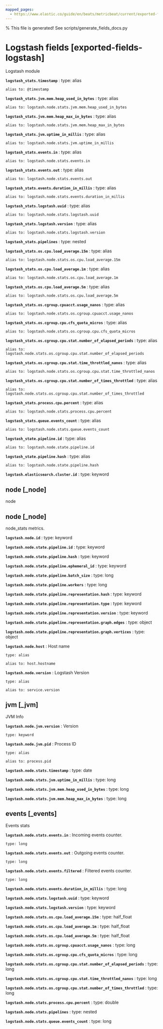 ```yaml
---
mapped_pages:
  - https://www.elastic.co/guide/en/beats/metricbeat/current/exported-fields-logstash.html
---
```


% This file is generated! See scripts/generate_fields_docs.py

# Logstash fields [exported-fields-logstash]

Logstash module

**`logstash_stats.timestamp`**
:   type: alias

    alias to: @timestamp


**`logstash_stats.jvm.mem.heap_used_in_bytes`**
:   type: alias

    alias to: logstash.node.stats.jvm.mem.heap_used_in_bytes


**`logstash_stats.jvm.mem.heap_max_in_bytes`**
:   type: alias

    alias to: logstash.node.stats.jvm.mem.heap_max_in_bytes


**`logstash_stats.jvm.uptime_in_millis`**
:   type: alias

    alias to: logstash.node.stats.jvm.uptime_in_millis


**`logstash_stats.events.in`**
:   type: alias

    alias to: logstash.node.stats.events.in


**`logstash_stats.events.out`**
:   type: alias

    alias to: logstash.node.stats.events.out


**`logstash_stats.events.duration_in_millis`**
:   type: alias

    alias to: logstash.node.stats.events.duration_in_millis


**`logstash_stats.logstash.uuid`**
:   type: alias

    alias to: logstash.node.stats.logstash.uuid


**`logstash_stats.logstash.version`**
:   type: alias

    alias to: logstash.node.stats.logstash.version


**`logstash_stats.pipelines`**
:   type: nested


**`logstash_stats.os.cpu.load_average.15m`**
:   type: alias

    alias to: logstash.node.stats.os.cpu.load_average.15m


**`logstash_stats.os.cpu.load_average.1m`**
:   type: alias

    alias to: logstash.node.stats.os.cpu.load_average.1m


**`logstash_stats.os.cpu.load_average.5m`**
:   type: alias

    alias to: logstash.node.stats.os.cpu.load_average.5m


**`logstash_stats.os.cgroup.cpuacct.usage_nanos`**
:   type: alias

    alias to: logstash.node.stats.os.cgroup.cpuacct.usage_nanos


**`logstash_stats.os.cgroup.cpu.cfs_quota_micros`**
:   type: alias

    alias to: logstash.node.stats.os.cgroup.cpu.cfs_quota_micros


**`logstash_stats.os.cgroup.cpu.stat.number_of_elapsed_periods`**
:   type: alias

    alias to: logstash.node.stats.os.cgroup.cpu.stat.number_of_elapsed_periods


**`logstash_stats.os.cgroup.cpu.stat.time_throttled_nanos`**
:   type: alias

    alias to: logstash.node.stats.os.cgroup.cpu.stat.time_throttled_nanos


**`logstash_stats.os.cgroup.cpu.stat.number_of_times_throttled`**
:   type: alias

    alias to: logstash.node.stats.os.cgroup.cpu.stat.number_of_times_throttled


**`logstash_stats.process.cpu.percent`**
:   type: alias

    alias to: logstash.node.stats.process.cpu.percent


**`logstash_stats.queue.events_count`**
:   type: alias

    alias to: logstash.node.stats.queue.events_count


**`logstash_state.pipeline.id`**
:   type: alias

    alias to: logstash.node.state.pipeline.id


**`logstash_state.pipeline.hash`**
:   type: alias

    alias to: logstash.node.state.pipeline.hash


**`logstash.elasticsearch.cluster.id`**
:   type: keyword


## node [_node]

node

## node [_node]

node_stats metrics.

**`logstash.node.id`**
:   type: keyword


**`logstash.node.state.pipeline.id`**
:   type: keyword


**`logstash.node.state.pipeline.hash`**
:   type: keyword


**`logstash.node.state.pipeline.ephemeral_id`**
:   type: keyword


**`logstash.node.state.pipeline.batch_size`**
:   type: long


**`logstash.node.state.pipeline.workers`**
:   type: long


**`logstash.node.state.pipeline.representation.hash`**
:   type: keyword


**`logstash.node.state.pipeline.representation.type`**
:   type: keyword


**`logstash.node.state.pipeline.representation.version`**
:   type: keyword


**`logstash.node.state.pipeline.representation.graph.edges`**
:   type: object


**`logstash.node.state.pipeline.representation.graph.vertices`**
:   type: object


**`logstash.node.host`**
:   Host name

    type: alias

    alias to: host.hostname


**`logstash.node.version`**
:   Logstash Version

    type: alias

    alias to: service.version


## jvm [_jvm]

JVM Info

**`logstash.node.jvm.version`**
:   Version

    type: keyword


**`logstash.node.jvm.pid`**
:   Process ID

    type: alias

    alias to: process.pid


**`logstash.node.stats.timestamp`**
:   type: date


**`logstash.node.stats.jvm.uptime_in_millis`**
:   type: long


**`logstash.node.stats.jvm.mem.heap_used_in_bytes`**
:   type: long


**`logstash.node.stats.jvm.mem.heap_max_in_bytes`**
:   type: long


## events [_events]

Events stats

**`logstash.node.stats.events.in`**
:   Incoming events counter.

    type: long


**`logstash.node.stats.events.out`**
:   Outgoing events counter.

    type: long


**`logstash.node.stats.events.filtered`**
:   Filtered events counter.

    type: long


**`logstash.node.stats.events.duration_in_millis`**
:   type: long


**`logstash.node.stats.logstash.uuid`**
:   type: keyword


**`logstash.node.stats.logstash.version`**
:   type: keyword


**`logstash.node.stats.os.cpu.load_average.15m`**
:   type: half_float


**`logstash.node.stats.os.cpu.load_average.1m`**
:   type: half_float


**`logstash.node.stats.os.cpu.load_average.5m`**
:   type: half_float


**`logstash.node.stats.os.cgroup.cpuacct.usage_nanos`**
:   type: long


**`logstash.node.stats.os.cgroup.cpu.cfs_quota_micros`**
:   type: long


**`logstash.node.stats.os.cgroup.cpu.stat.number_of_elapsed_periods`**
:   type: long


**`logstash.node.stats.os.cgroup.cpu.stat.time_throttled_nanos`**
:   type: long


**`logstash.node.stats.os.cgroup.cpu.stat.number_of_times_throttled`**
:   type: long


**`logstash.node.stats.process.cpu.percent`**
:   type: double


**`logstash.node.stats.pipelines`**
:   type: nested


**`logstash.node.stats.queue.events_count`**
:   type: long


